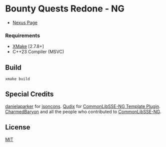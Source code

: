 # Bounty Quests Redone - NG

* [Nexus Page](https://www.nexusmods.com/skyrimspecialedition/)

### Requirements

* [XMake](https://xmake.io/) [2.7.8+]
* C++23 Compiler (MSVC)

## Build
```
xmake build
```

## Special Credits

[danielaparker](https://github.com/danielaparker) for [jsoncons](https://github.com/danielaparker/jsoncons).
[Qudix](https://github.com/Qudix) for [CommonLibSSE-NG Template Plugin](https://github.com/Qudix/template-commonlibsse-ng).
[CharmedBaryon](https://github.com/CharmedBaryon) and all the people who contributed to [CommonLibSSE-NG](https://github.com/CharmedBaryon/CommonLibSSE-NG).

## License
[MIT](LICENSE)